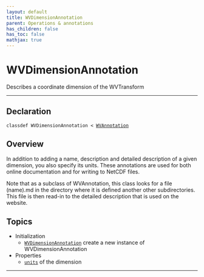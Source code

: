 ```yaml
---
layout: default
title: WVDimensionAnnotation
parent: Operations & annotations
has_children: false
has_toc: false
mathjax: true
---
```


#  WVDimensionAnnotation

Describes a coordinate dimension of the WVTransform


---

## Declaration

<div class="language-matlab highlighter-rouge"><div class="highlight"><pre class="highlight"><code>classdef WVDimensionAnnotation < <a href="/classes/wvannotation/" title="WVAnnotation">WVAnnotation</a></code></pre></div></div>

## Overview
 
  In addition to adding a name, description and detailed description of
  a given dimension, you also specify its units. These annotations
  are used for both online documentation and for writing to NetCDF
  files.
 
  Note that as a subclass of WVAnnotation, this class looks for
  a file (name).md in the directory where it is defined another other
  subdirectories. This file is then read-in to the detailed description
  that is used on the website.
 
  


## Topics
+ Initialization
  + [`WVDimensionAnnotation`](/classes-operations-and-annotations/wvdimensionannotation/wvdimensionannotation.html) create a new instance of WVDimensionAnnotation
+ Properties
  + [`units`](/classes-operations-and-annotations/wvdimensionannotation/units.html) of the dimension


---